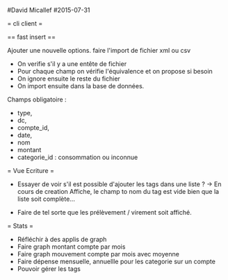 #David Micallef
#2015-07-31

= cli client =

== fast insert ==

Ajouter une nouvelle options.
faire l'import de fichier xml ou csv

* On verifie s'il y a une entête de fichier
* Pour chaque champ on vérifie l'équivalence et on propose si besoin
* On ignore ensuite le reste du fichier
* On import ensuite dans la base de données.

Champs obligatoire : 
* type,
* dc,
* compte_id,
* date,
* nom
* montant
* categorie_id : consommation ou inconnue

= Vue Ecriture =

* Essayer de voir s'il est possible d'ajouter les tags dans une liste ?
 -> En cours de creation
    Affiche, le champ to nom du tag est vide bien que la liste soit complète...

* Faire de tel sorte que les prélèvement / virement soit affiché.

= Stats =

* Réfléchir à des applis de graph
* Faire graph montant compte par mois
* Faire graph mouvement compte par mois avec moyenne
* Faire dépense mensuelle, annuellle pour les categorie sur un compte
* Pouvoir gérer les tags


